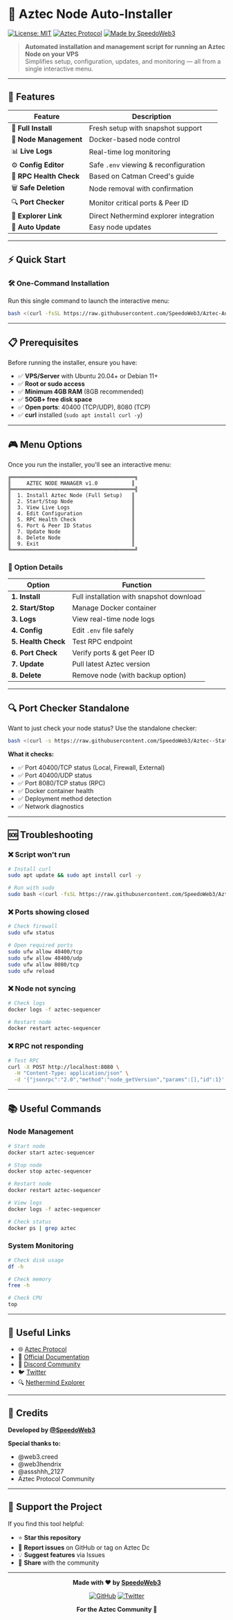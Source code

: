 # 🚀 Aztec Node Auto-Installer

[![License: MIT](https://img.shields.io/badge/License-MIT-yellow.svg)](https://opensource.org/licenses/MIT)
[![Aztec Protocol](https://img.shields.io/badge/Aztec-Protocol-blue)](https://aztec.network)
[![Made by SpeedoWeb3](https://img.shields.io/badge/Made%20by-SpeedoWeb3-cyan)](https://github.com/SpeedoWeb3)

> **Automated installation and management script for running an Aztec Node on your VPS**  
> Simplifies setup, configuration, updates, and monitoring — all from a single interactive menu.

---

## 📌 Features

| Feature | Description |
|---------|-------------|
| 🎯 **Full Install** | Fresh setup with snapshot support |
| 🐳 **Node Management** | Docker-based node control |
| 📊 **Live Logs** | Real-time log monitoring |
| ⚙️ **Config Editor** | Safe `.env` viewing & reconfiguration |
| 🏥 **RPC Health Check** | Based on Catman Creed's guide |
| 🗑️ **Safe Deletion** | Node removal with confirmation |
| 🔍 **Port Checker** | Monitor critical ports & Peer ID |
| 🔗 **Explorer Link** | Direct Nethermind explorer integration |
| 🔄 **Auto Update** | Easy node updates |

---

## ⚡ Quick Start

### 🛠️ One-Command Installation

Run this single command to launch the interactive menu:

```bash
bash <(curl -fsSL https://raw.githubusercontent.com/SpeedoWeb3/Aztec-Auto-installation-guide-by-SpeedoWeb3/main/aztec-node-installer.sh)
```

---

## 📋 Prerequisites

Before running the installer, ensure you have:

- ✅ **VPS/Server** with Ubuntu 20.04+ or Debian 11+
- ✅ **Root or sudo access**
- ✅ **Minimum 4GB RAM** (8GB recommended)
- ✅ **50GB+ free disk space**
- ✅ **Open ports**: 40400 (TCP/UDP), 8080 (TCP)
- ✅ **curl** installed (`sudo apt install curl -y`)

---

## 🎮 Menu Options

Once you run the installer, you'll see an interactive menu:

```
╔════════════════════════════════════════╗
║     AZTEC NODE MANAGER v1.0           ║
╠════════════════════════════════════════╣
║  1. Install Aztec Node (Full Setup)   ║
║  2. Start/Stop Node                   ║
║  3. View Live Logs                    ║
║  4. Edit Configuration                ║
║  5. RPC Health Check                  ║
║  6. Port & Peer ID Status             ║
║  7. Update Node                       ║
║  8. Delete Node                       ║
║  9. Exit                              ║
╚════════════════════════════════════════╝
```

### 🔹 Option Details

| Option | Function |
|--------|----------|
| **1. Install** | Full installation with snapshot download |
| **2. Start/Stop** | Manage Docker container |
| **3. Logs** | View real-time node logs |
| **4. Config** | Edit `.env` file safely |
| **5. Health Check** | Test RPC endpoint |
| **6. Port Check** | Verify ports & get Peer ID |
| **7. Update** | Pull latest Aztec version |
| **8. Delete** | Remove node (with backup option) |

---

## 🔍 Port Checker Standalone

Want to just check your node status? Use the standalone checker:

```bash
bash <(curl -s https://raw.githubusercontent.com/SpeedoWeb3/Aztec--Status--Checker/refs/heads/main/Performance)
```

**What it checks:**
- ✅ Port 40400/TCP status (Local, Firewall, External)
- ✅ Port 40400/UDP status
- ✅ Port 8080/TCP status (RPC)
- ✅ Docker container health
- ✅ Deployment method detection
- ✅ Network diagnostics

---

## 🆘 Troubleshooting

### ❌ Script won't run
```bash
# Install curl
sudo apt update && sudo apt install curl -y

# Run with sudo
sudo bash <(curl -fsSL https://raw.githubusercontent.com/SpeedoWeb3/Aztec-Auto-installation-guide-by-SpeedoWeb3/main/aztec-node-installer.sh)
```

### ❌ Ports showing closed
```bash
# Check firewall
sudo ufw status

# Open required ports
sudo ufw allow 40400/tcp
sudo ufw allow 40400/udp
sudo ufw allow 8080/tcp
sudo ufw reload
```

### ❌ Node not syncing
```bash
# Check logs
docker logs -f aztec-sequencer

# Restart node
docker restart aztec-sequencer
```

### ❌ RPC not responding
```bash
# Test RPC
curl -X POST http://localhost:8080 \
  -H "Content-Type: application/json" \
  -d '{"jsonrpc":"2.0","method":"node_getVersion","params":[],"id":1}'
```

---

## 📚 Useful Commands

### Node Management
```bash
# Start node
docker start aztec-sequencer

# Stop node
docker stop aztec-sequencer

# Restart node
docker restart aztec-sequencer

# View logs
docker logs -f aztec-sequencer

# Check status
docker ps | grep aztec
```

### System Monitoring
```bash
# Check disk usage
df -h

# Check memory
free -h

# Check CPU
top
```

---

## 🔗 Useful Links

- 🌐 [Aztec Protocol](https://aztec.network)
- 📖 [Official Documentation](https://docs.aztec.network)
- 💬 [Discord Community](https://discord.gg/aztec)
- 🐦 [Twitter](https://twitter.com/aztecnetwork)
- 🔍 [Nethermind Explorer](https://explorer.aztec.network)

---

## 🙌 Credits

**Developed by [@SpeedoWeb3](https://github.com/SpeedoWeb3)**

**Special thanks to:**
- @web3.creed
- @web3hendrix
- @assshhh_2127
- Aztec Protocol Community
---

## 🌟 Support the Project

If you find this tool helpful:

- ⭐ **Star this repository**
- 🐛 **Report issues** on GitHub or tag on Aztec Dc
- 💡 **Suggest features** via Issues
- 🔄 **Share** with the community


---

<div align="center">

**Made with ❤️ by [SpeedoWeb3](https://github.com/SpeedoWeb3)**

[![GitHub](https://img.shields.io/badge/GitHub-SpeedoWeb3-black?logo=github)](https://github.com/SpeedoWeb3)
[![Twitter](https://img.shields.io/badge/Twitter-@SpeedoWeb3-blue?logo=twitter)](https://twitter.com/SpeedoWeb3)

**For the Aztec Community 🚀**

</div>
